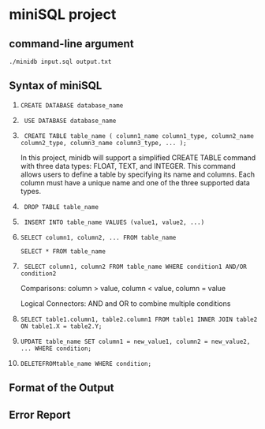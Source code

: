 # miniSQL project

## command-line argument

`./minidb input.sql output.txt`

## Syntax of miniSQL

1. `CREATE DATABASE database_name`

2. ` USE DATABASE database_name` 

3. ` CREATE TABLE table_name ( column1_name column1_type, column2_name column2_type, column3_name column3_type, ... );`

    In this project, minidb will support a simplified CREATE TABLE command with three data types: FLOAT, TEXT, and INTEGER. This command allows users to define a table by specifying its name and columns. Each column must have a unique name and one of the three supported data types.

4. ` DROP TABLE table_name`

5. ` INSERT INTO table_name VALUES (value1, value2, ...)`

6. `SELECT column1, column2, ... FROM table_name`

   `SELECT * FROM table_name`

7. ` SELECT column1, column2 FROM table_name WHERE condition1 AND/OR condition2`

   Comparisons: column > value, column < value, column = value

   Logical Connectors: AND and OR to combine multiple conditions

8. `SELECT table1.column1, table2.column1 FROM table1 INNER JOIN table2 ON table1.X = table2.Y;`

9. `UPDATE table_name SET column1 = new_value1, column2 = new_value2, ... WHERE condition;`

10. `DELETEFROMtable_name WHERE condition;`

## Format of the Output

## Error Report